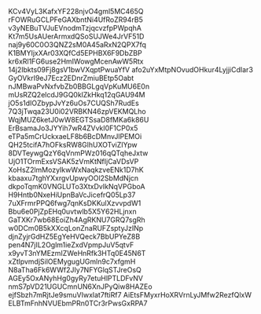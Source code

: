 KCv4VyL3KafxYF228njvO4gml5MC465Q
rFOWRuGCLPFeGAXbntNi4UfRoZR94rB5
v3yNEBuTVJuEVnodmTzjqcvzfpPWpqhA
Kt7m5UsAUerArmxdQSoSUJWe4JrVF51D
naj9y60C0O3QNZ2sM0A45aRxN2QPX7fq
K1BMYIjxXAr03XQfCd5EPHBX6F9DbZBP
kr6xRl1FG6use2HmIWowgMcenAwW5Rtx
14j2Ibkts09Fj8gsV1bwVXqptPwuaYfV
afo2uYxMtpNOvudOHkur4LyjjiCdIar3
GyOVkrI9eJ7Ecz2EDnrZmiuBEtp5Oabt
nJMBwaPvNxfvbZb0BBGLgqVpKuMU6E0n
mUsRZQ2elcdJ9GQ0klZkHkq12qGAU94M
jO5s1dIOZbypJvYz6uOs7CUQSh7RudEs
7Q3jTwqa23U0i02VRBKN46zpVEKMQLho
WqjMUZ6ketJ0wW8EGTSsaD8fMKa6k86U
ErBsamaJo3JYYih7wR4ZVvkI0F1CP0x5
eTPa5mCrUckxaeLF8b6BcDMnvJlPEMOi
QH25tcifA7hOFksRW8GlhUXOTviZIYpw
8DVTeywgQzY6qVnmPWz016qQTqheJxtw
UjO1TOrmExsVSAK5zVmKtNfIjCaVDsVP
XoHsZ2lmMozyIkwWxNaqkzveENk1D7hK
kbaaxu7tghYXxrgvUpwyOOl2SbMdNjcn
dkpoTqmK0VNGLUTo3XtxDvIkNqVPGboA
H9Hntb0NxeHiUpnBaVcJicefrQ05Lp37
7uXFrmrPPQ6fwg7qnKsDKKulXzvvpdW1
Bbu6e0PjZpEHq0uvtwlb5X5Y62HLjnxn
GaTXKr7wb68EoiZh4AgRKNU7GRQ7sgRh
w0DCm0B5kXXcqLonZnaRUFZsptyJzINp
djnZyjrGdHZ5EgYeHVQeck7BbUPYeZ8B
pen4N7jIL2Oglm1ieZxdVpmpJuV5qtvF
x9yvT3nYMEzmIZWeHnRfk3HTq0E45N6T
xZtlpvmdjSilOEMygugUGmln9c7xfgmH
N8aTha6Fk6WWf2JIy7NFYGlqSTJreOsQ
AGEy5OxANyhHg0gyRy7etuHlPTLDFvNV
nmS7pVD21UGUCmnUN6XnJPyQiw8HAZEo
ejfSbzh7mRjtJe9smuVIwxlat7ftiRf7
AiEtsFMyxrHoXRVrnLyJMfw2RezfQlxW
ELBTmFnhNVUEbmPRn0TCr3rPwsGxRPA7
